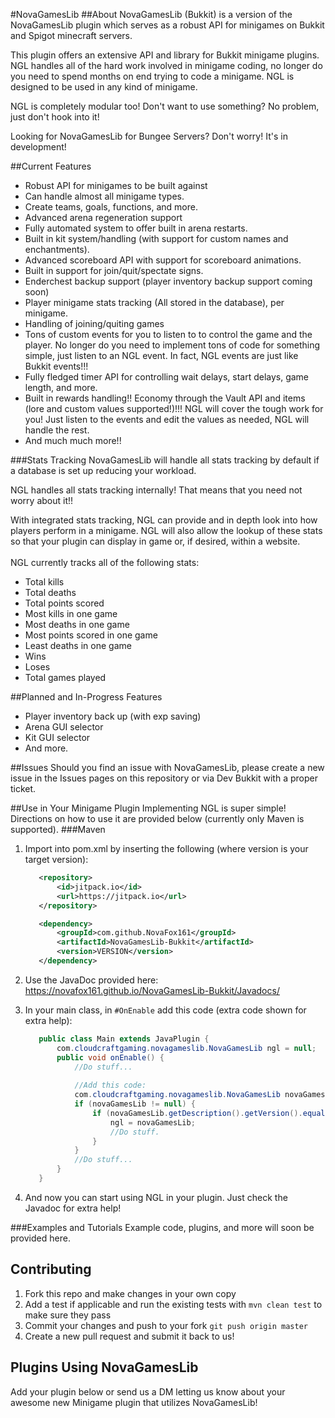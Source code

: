 #NovaGamesLib
##About
NovaGamesLib (Bukkit) is a version of the NovaGamesLib plugin which serves as a robust API for minigames on Bukkit and Spigot minecraft servers.

This plugin offers an extensive API and library for Bukkit minigame plugins. NGL handles all of the hard work involved in minigame coding, no longer do you need to spend months on end trying to code a minigame. NGL is designed to be used in any kind of minigame.

NGL is completely modular too! Don't want to use something? No problem, just don't hook into it!

Looking for NovaGamesLib for Bungee Servers? Don't worry! It's in development!

##Current Features
- Robust API for minigames to be built against
- Can handle almost all minigame types.
- Create teams, goals, functions, and more.
- Advanced arena regeneration support
- Fully automated system to offer built in arena restarts.
- Built in kit system/handling (with support for custom names and enchantments).
- Advanced scoreboard API with support for scoreboard animations.
- Built in support for join/quit/spectate signs.
- Enderchest backup support (player inventory backup support coming soon)
- Player minigame stats tracking (All stored in the database), per minigame.
- Handling of joining/quiting games
- Tons of custom events for you to listen to to control the game and the player. No longer do you need to implement tons of code for something simple, just listen to an NGL event. In fact, NGL events are just like Bukkit events!!!
- Fully fledged timer API for controlling wait delays, start delays, game length, and more.
- Built in rewards handling!! Economy through the Vault API and items (lore and custom values supported!)!!! NGL will cover the tough work for you! Just listen to the events and edit the values as needed, NGL will handle the rest.
- And much much more!!

###Stats Tracking
NovaGamesLib will handle all stats tracking by default if a database is set up reducing your workload. 
 
NGL handles all stats tracking internally! That means that you need not worry about it!!

With integrated stats tracking, NGL can provide and in depth look into how players perform in a minigame. NGL will also allow the lookup of these stats so that your plugin can display in game or, if desired, within a website.
<br> <br>
NGL currently tracks all of the following stats:
- Total kills
- Total deaths
- Total points scored
- Most kills in one game
- Most deaths in one game
- Most points scored in one game
- Least deaths in one game
- Wins
- Loses
- Total games played

##Planned and In-Progress Features
- Player inventory back up (with exp saving)
- Arena GUI selector
- Kit GUI selector
- And more.

##Issues
Should you find an issue with NovaGamesLib, please create a new issue in the Issues pages on this repository or via Dev Bukkit with a proper ticket.

##Use in Your Minigame Plugin
Implementing NGL is super simple!
Directions on how to use it are provided below (currently only Maven is supported).
###Maven
1. Import into pom.xml by inserting the following (where version is your target version):
    ```xml
       <repository>
           <id>jitpack.io</id>
           <url>https://jitpack.io</url>
       </repository>
    ```
    
    ```xml
       <dependency>
           <groupId>com.github.NovaFox161</groupId>
           <artifactId>NovaGamesLib-Bukkit</artifactId>
           <version>VERSION</version>
       </dependency>
    ```
2. Use the JavaDoc provided here: https://novafox161.github.io/NovaGamesLib-Bukkit/Javadocs/
3. In your main class, in `#OnEnable` add this code (extra code shown for extra help):
    ```java
       public class Main extends JavaPlugin {
           com.cloudcraftgaming.novagameslib.NovaGamesLib ngl = null;
           public void onEnable() {
               //Do stuff...
               
               //Add this code:
               com.cloudcraftgaming.novagameslib.NovaGamesLib novaGamesLib = plugin.getServer().getPluginManager().getPlugin("NovaGamesLib-Bukkit");
               if (novaGamesLib != null) {
                   if (novaGamesLib.getDescription().getVersion().equals("TARGET VERSION")) {
                       ngl = novaGamesLib;
                       //Do stuff.
                   }
               }
               //Do stuff...
           }
       }
    ```
4. And now you can start using NGL in your plugin. Just check the Javadoc for extra help!
   
###Examples and Tutorials
Example code, plugins, and more will soon be provided here.

## Contributing
1. Fork this repo and make changes in your own copy
2. Add a test if applicable and run the existing tests with `mvn clean test` to make sure they pass
3. Commit your changes and push to your fork `git push origin master`
4. Create a new pull request and submit it back to us!

## Plugins Using NovaGamesLib
Add your plugin below or send us a DM letting us know about your awesome new Minigame plugin that utilizes NovaGamesLib!